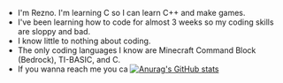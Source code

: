 - I'm Rezno. I'm learning C so I can learn C++ and make games. 
- I've been learning how to code for almost 3 weeks so my coding skills are sloppy and bad.
- I know little to nothing about coding.
- The only coding languages I know are Minecraft Command Block (Bedrock), TI-BASIC, and C.
- If you wanna reach me you ca 
[![Anurag's GitHub stats](https://github-readme-stats.vercel.app/api?username=Reznoflovaniak)](https://github.com/anuraghazra/github-readme-stats)
<!---
Reznoflovaniak/Reznoflovaniak is a ✨ special ✨ repository because its `README.md` (this file) appears on your GitHub profile.
You can click the Preview link to take a look at your changes.
--->
